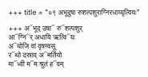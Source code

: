 +++
title = "०९ अभूदुषा रुशत्पशुराग्निरधाय्यृत्वियः"

+++
अ᳓भूद् उषा᳓ रु᳓शत्पशुर्  
आ᳓ग्नि᳓र् अधायि ऋत्वि᳓यः  
अ᳓योजि वां वृषण्वसू  
र᳓थो दस्राव् अ᳓मर्तियो  
मा᳓ध्वी म᳓म श्रुतं ह᳓वम्